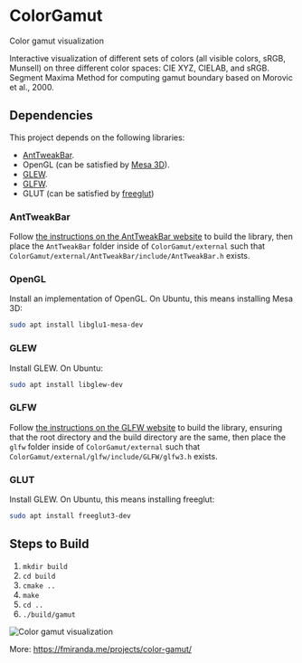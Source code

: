 # ColorGamut

Color gamut visualization

Interactive visualization of different sets of colors (all visible colors, sRGB, Munsell) on three different color spaces: CIE XYZ, CIELAB, and sRGB. Segment Maxima Method for computing gamut boundary based on Morovic et al., 2000.

## Dependencies

This project depends on the following libraries:

- [AntTweakBar](https://anttweakbar.sourceforge.io/doc/).
- OpenGL (can be satisfied by [Mesa 3D](https://www.mesa3d.org/)).
- [GLEW](https://glew.sourceforge.net/).
- [GLFW](https://www.glfw.org/).
- GLUT (can be satisfied by [freeglut](https://freeglut.sourceforge.net/))

### AntTweakBar

Follow [the instructions on the AntTweakBar website](https://anttweakbar.sourceforge.io/doc/tools_anttweakbar_download.html) to build the library, then place the `AntTweakBar` folder inside of `ColorGamut/external` such that `ColorGamut/external/AntTweakBar/include/AntTweakBar.h` exists.

### OpenGL

Install an implementation of OpenGL. On Ubuntu, this means installing Mesa 3D:

```bash
sudo apt install libglu1-mesa-dev
```

### GLEW

Install GLEW. On Ubuntu:

```bash
sudo apt install libglew-dev
```

### GLFW

Follow [the instructions on the GLFW website](https://www.glfw.org/docs/latest/compile.html) to build the library, ensuring that the root directory and the build directory are the same, then place the `glfw` folder inside of `ColorGamut/external` such that `ColorGamut/external/glfw/include/GLFW/glfw3.h` exists.

### GLUT

Install GLEW. On Ubuntu, this means installing freeglut:

```bash
sudo apt install freeglut3-dev
```

## Steps to Build

1. `mkdir build`
2. `cd build`
3. `cmake ..`
4. `make`
5. `cd ..`
6. `./build/gamut`

![Color gamut visualization](https://vgc.poly.edu/~fmiranda/color-gamut/color-gamut-teaser.png)

More: https://fmiranda.me/projects/color-gamut/
